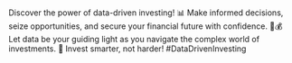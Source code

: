 Discover the power of data-driven investing! 📊 Make informed decisions, seize opportunities, and secure your financial future with confidence. 💼💰 Let data be your guiding light as you navigate the complex world of investments. 🌟 Invest smarter, not harder! #DataDrivenInvesting
